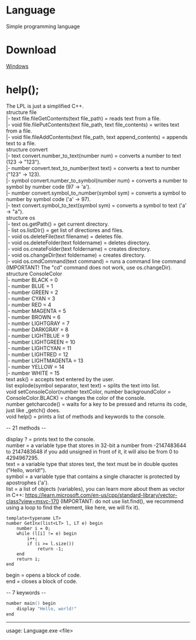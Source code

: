 # Language
Simple programming language
# Download
[Windows](https://github.com/NikkyHika/Programming-Language-Language/releases/tag/v1.0.3)

# help();
The LPL is just a simplified C++.  
structure file  
|-   text file.fileGetContents(text file_path) = reads text from a file.  
|-   void file.filePutContents(text file_path, text file_contents) = writes text from a file.  
|-   void file.fileAddContents(text file_path, text append_contents) = appends text to a file.  
structure convert  
|-   text convert.number_to_text(number num) = converts a number to text (123 -> "123").  
|-   number convert.text_to_number(text text) = converts a text to number ("123" -> 123).  
|-   symbol convert.number_to_symbol(number num) = converts a number to symbol by number code (97 -> 'a').  
|-   number convert.symbol_to_number(symbol sym) = converts a symbol to number by symbol code ('a' -> 97).  
|-   text convert.symbol_to_text(symbol sym) = converts a symbol to text ('a' -> "a").  
structure os  
|-   text os.getPath() = get current directory.  
|-   list<text> os.listDir() = get list of directiores and files.  
|-   void os.deleteFile(text filename) = deletes file.  
|-   void os.deleteFolder(text foldername) = deletes directory.  
|-   void os.createFolder(text foldername) = creates directory.  
|-   void os.changeDir(text foldername) = creates directory.  
|-   void os.cmdCommand(text command) = runs a command line command (IMPORTANT! The "cd" command does not work, use os.changeDir).  
structure ConsoleColor  
|-   number BLACK = 0  
|-   number BLUE = 1  
|-   number GREEN = 2  
|-   number CYAN = 3  
|-   number RED = 4  
|-   number MAGENTA = 5  
|-   number BROWN = 6  
|-   number LIGHTGRAY = 7  
|-   number DARKGRAY = 8  
|-   number LIGHTBLUE = 9  
|-   number LIGHTGREEN = 10  
|-   number LIGHTCYAN = 11  
|-   number LIGHTRED = 12  
|-   number LIGHTMAGENTA = 13  
|-   number YELLOW = 14  
|-   number WHITE = 15  
text ask() = accepts text entered by the user.  
list<text> explode(symbol separator, text text) = splits the text into list<text>.  
void setConsoleColor(number textColor, number backgroundColor = ConsoleColor.BLACK) = changes the color of the console.  
number getcharcode() = waits for a key to be pressed and returns its code, just like _getch() does.  
void help() = prints a list of methods and keywords to the console.  
  
-- 21 methods --  
  
display ? = prints text to the console.  
number = a variable type that stores in 32-bit a number from -2147483644 to 2147483648 if you add unsigned in front of it, it will also be from 0 to 4294967295.  
text = a variable type that stores text, the text must be in double quotes ("Hello, world!").  
symbol = a variable type that contains a single character is protected by apostrophes ('a').  
list<typename> = a list of objects (variables), you can learn more about them as vector in C++: https://learn.microsoft.com/en-us/cpp/standard-library/vector-class?view=msvc-170 (IMPORTANT: do not use list<typename>.find(), we recommend using a loop to find the element, like here, we will fix it).  
```
template<typename LT>
number GetInx(list<LT> l, LT e) begin
    number i = 0;
    while (l[i] != e) begin
        i++;
        if (i >= l.size())
            return -1;
    end
    return i;
end
```
  
begin = opens a block of code.  
end = closes a block of code.  
  
-- 7 keywords --  
```cpp
number main() begin
	display "Hello, world!"
end
```

-----------------------------------------------------------------------------------

usage: Language.exe \<file\>

